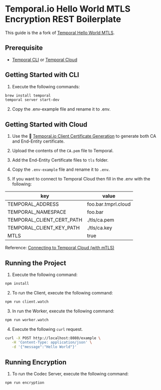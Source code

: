# Temporal.io Hello World MTLS Encryption REST Boilerplate

This guide is the a fork of [Temporal Hello World MTLS](https://github.com/temporalio/samples-typescript/tree/main/hello-world-mtls).

## Prerequisite

- [Temporal CLI](https://github.com/temporalio/cli) or [Temporal Cloud](https://pages.temporal.io/cloud-early-access)

## Getting Started with CLI

1. Execute the following commands:

```sh
brew install temporal
temporal server start-dev
```

2. Copy the .env-example file and rename it to .env.

## Getting Started with Cloud

1. Use the 🐳 [Temporal.io Client Certificate Generation](https://hub.docker.com/r/temporalio/client-certificate-generation) to generate both CA and End-Entity certificate.

2. Upload the contents of the `CA.pem` file to Temporal.

3. Add the End-Entity Certificate files to `tls` folder.

4. Copy the `.env-example` file and rename it to `.env`.

5. If you want to connect to Temporal Cloud then fill in the .env with the following:

| key                       | value               |
|---------------------------|---------------------|
| TEMPORAL_ADDRESS          | foo.bar.tmprl.cloud |
| TEMPORAL_NAMESPACE        | foo.bar             |
| TEMPORAL_CLIENT_CERT_PATH | ./tls/ca.pem        |
| TEMPORAL_CLIENT_KEY_PATH  | ./tls/ca.key        |
| MTLS                      | true                |

Reference: [Connecting to Temporal Cloud (with mTLS)](https://docs.temporal.io/typescript/security?lang=ts#connecting-to-temporal-cloud-with-mtls)

## Running the Project

1. Execute the following command:

```sh
npm install
```

2. To run the Client, execute the following command:

```sh
npm run client.watch
```

3. In run the Worker, execute the following command:

```sh
npm run worker.watch
```

4. Execute the following `curl` request.

```sh
curl -X POST http://localhost:8080/example \
   -H 'Content-Type: application/json' \
   -d '{"message":"Hello World"}'
```

## Running Encryption

1. To run the Codec Server, execute the following command:

```sh
npm run encryption
```